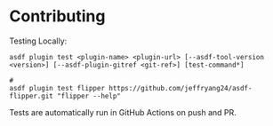 # Contributing

Testing Locally:

```shell
asdf plugin test <plugin-name> <plugin-url> [--asdf-tool-version <version>] [--asdf-plugin-gitref <git-ref>] [test-command*]

#
asdf plugin test flipper https://github.com/jeffryang24/asdf-flipper.git "flipper --help"
```

Tests are automatically run in GitHub Actions on push and PR.
